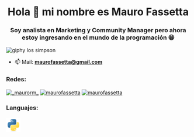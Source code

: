<h1 align="center">Hola 👋 mi nombre es Mauro Fassetta </h1>
<h3 align="center">Soy analista en Marketing y Community Manager pero ahora estoy ingresando en el mundo de la programación 😁</h3>

![giphy  los simpson](https://user-images.githubusercontent.com/118296906/203173350-8ed0107e-c261-4d55-b7fd-799e29f579a8.gif)

- 📫 Mail: **maurofassetta@gmail.com**

<h3 align="left">Redes:</h3>
<p align="left">
<a href="https://twitter.com/_maurorm_" target="blank"><img align="center" src="https://raw.githubusercontent.com/rahuldkjain/github-profile-readme-generator/master/src/images/icons/Social/twitter.svg" alt="_maurorm_" height="30" width="40" /></a>
<a href="https://fb.com/maurofassetta" target="blank"><img align="center" src="https://raw.githubusercontent.com/rahuldkjain/github-profile-readme-generator/master/src/images/icons/Social/facebook.svg" alt="maurofassetta" height="30" width="40" /></a>
<a href="https://instagram.com/maurofassetta" target="blank"><img align="center" src="https://raw.githubusercontent.com/rahuldkjain/github-profile-readme-generator/master/src/images/icons/Social/instagram.svg" alt="maurofassetta" height="30" width="40" /></a>
</p>

<h3 align="left">Languajes:</h3>
<p align="left"> <a href="https://www.python.org" target="_blank" rel="noreferrer"> <img src="https://raw.githubusercontent.com/devicons/devicon/master/icons/python/python-original.svg" alt="python" width="40" height="40"/> </a> </p>
